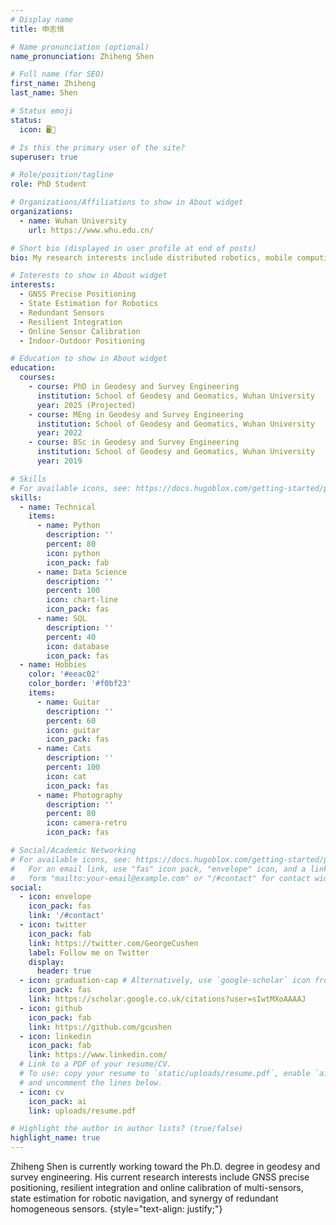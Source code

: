 ```yaml
---
# Display name
title: 申志恒

# Name pronunciation (optional)
name_pronunciation: Zhiheng Shen

# Full name (for SEO)
first_name: Zhiheng
last_name: Shen

# Status emoji
status:
  icon: 🖥️🎸

# Is this the primary user of the site?
superuser: true

# Role/position/tagline
role: PhD Student

# Organizations/Affiliations to show in About widget
organizations:
  - name: Wuhan University
    url: https://www.whu.edu.cn/

# Short bio (displayed in user profile at end of posts)
bio: My research interests include distributed robotics, mobile computing and programmable matter.

# Interests to show in About widget
interests:
  - GNSS Precise Positioning
  - State Estimation for Robotics
  - Redundant Sensors
  - Resilient Integration
  - Online Sensor Calibration
  - Indoor-Outdoor Positioning

# Education to show in About widget
education:
  courses:
    - course: PhD in Geodesy and Survey Engineering
      institution: School of Geodesy and Geomatics, Wuhan University
      year: 2025 (Projected)
    - course: MEng in Geodesy and Survey Engineering
      institution: School of Geodesy and Geomatics, Wuhan University
      year: 2022
    - course: BSc in Geodesy and Survey Engineering
      institution: School of Geodesy and Geomatics, Wuhan University
      year: 2019

# Skills
# For available icons, see: https://docs.hugoblox.com/getting-started/page-builder/#icons
skills:
  - name: Technical
    items:
      - name: Python
        description: ''
        percent: 80
        icon: python
        icon_pack: fab
      - name: Data Science
        description: ''
        percent: 100
        icon: chart-line
        icon_pack: fas
      - name: SQL
        description: ''
        percent: 40
        icon: database
        icon_pack: fas
  - name: Hobbies
    color: '#eeac02'
    color_border: '#f0bf23'
    items:
      - name: Guitar
        description: ''
        percent: 60
        icon: guitar
        icon_pack: fas
      - name: Cats
        description: ''
        percent: 100
        icon: cat
        icon_pack: fas
      - name: Photography
        description: ''
        percent: 80
        icon: camera-retro
        icon_pack: fas

# Social/Academic Networking
# For available icons, see: https://docs.hugoblox.com/getting-started/page-builder/#icons
#   For an email link, use "fas" icon pack, "envelope" icon, and a link in the
#   form "mailto:your-email@example.com" or "/#contact" for contact widget.
social:
  - icon: envelope
    icon_pack: fas
    link: '/#contact'
  - icon: twitter
    icon_pack: fab
    link: https://twitter.com/GeorgeCushen
    label: Follow me on Twitter
    display:
      header: true
  - icon: graduation-cap # Alternatively, use `google-scholar` icon from `ai` icon pack
    icon_pack: fas
    link: https://scholar.google.co.uk/citations?user=sIwtMXoAAAAJ
  - icon: github
    icon_pack: fab
    link: https://github.com/gcushen
  - icon: linkedin
    icon_pack: fab
    link: https://www.linkedin.com/
  # Link to a PDF of your resume/CV.
  # To use: copy your resume to `static/uploads/resume.pdf`, enable `ai` icons in `params.yaml`,
  # and uncomment the lines below.
  - icon: cv
    icon_pack: ai
    link: uploads/resume.pdf

# Highlight the author in author lists? (true/false)
highlight_name: true
---
```


Zhiheng Shen is currently working toward the Ph.D. degree in geodesy and survey engineering. His current research interests include GNSS precise positioning, resilient integration and online calibration of multi-sensors, state estimation for robotic navigation, and synergy of redundant homogeneous sensors.
{style="text-align: justify;"}
